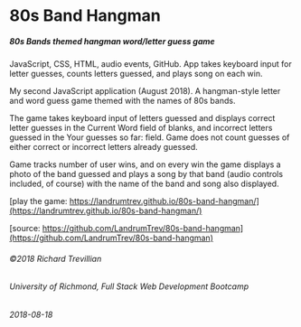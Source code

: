 # 80s Band Hangman
##### 80s Bands themed hangman word/letter guess game

JavaScript, CSS, HTML, audio events, GitHub. App takes keyboard input for letter guesses, counts letters guessed, and plays song on each win.

My second JavaScript application (August 2018). A hangman-style letter and word guess game themed with the names of 80s bands. 

The game takes keyboard input of letters guessed and displays correct letter guesses in the Current Word field of blanks, and incorrect letters guessed in the Your guesses so far: field. Game does not count guesses of either correct or incorrect letters already guessed.

Game tracks number of user wins, and on every win the game displays a photo of the band guessed and plays a song by that band (audio controls included, of course) with the name of the band and song also displayed.

[play the game: https://landrumtrev.github.io/80s-band-hangman/](https://landrumtrev.github.io/80s-band-hangman/)

[source: https://github.com/LandrumTrev/80s-band-hangman](https://github.com/LandrumTrev/80s-band-hangman)


###### ©2018 Richard Trevillian
###### University of Richmond, Full Stack Web Development Bootcamp
###### 2018-08-18